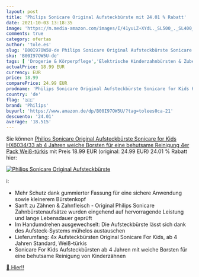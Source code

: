 ```yaml
---
layout: post
title: 'Philips Sonicare Original Aufsteckbürste mit 24.01 % Rabatt'
date: 2021-10-03 13:18:35
image: 'https://m.media-amazon.com/images/I/41yuLZ+XYdL._SL500_._SL400_.jpg'
comments: true
category: ofertas
author: 'tole.es'
slug: 'B00I97OW5U-de Philips Sonicare Original Aufsteckbürste Sonicare for Kids...'
sku: 'B00I97OW5U-de'
tags: [ 'Drogerie & Körperpflege','Elektrische Kinderzahnbürsten & Zubehör','Ersatzbürsten für elektrische Kinderzahnbürsten','Mund- & Zahnpflege','Zahnbürsten für Kinder','Zahnpflege für Kinder','philips', ]
actualPrice: 18.99 EUR
currency: EUR
price: 18.99
comparePrice: 24.99 EUR
prodname: 'Philips Sonicare Original Aufsteckbürste Sonicare for Kids HX6034/33  ab 4 Jahren  weiche Borsten für eine behutsame Reinigung  4er Pack  Weiß-türkis'
country: 'de'
flag: '🇩🇪'
brand: 'Philips'
buyurl: 'https://www.amazon.de/dp/B00I97OW5U/?tag=tolees0ca-21'
descuento: '24.01'
average: '18.515'
---
```


Sie können [Philips Sonicare Original Aufsteckbürste Sonicare for Kids HX6034/33  ab 4 Jahren  weiche Borsten für eine behutsame Reinigung  4er Pack  Weiß-türkis](https://www.amazon.de/dp/B00I97OW5U/?tag=tolees0ca-21) mit Preis 18.99 EUR (original: 24.99 EUR) 24.01 % Rabatt hier:

[![Philips Sonicare Original Aufsteckbürste](https://m.media-amazon.com/images/I/41yuLZ+XYdL._SL500_._SL400_.jpg)](https://www.amazon.de/dp/B00I97OW5U/?tag=tolees0ca-21)

ℹ️:

- Mehr Schutz dank gummierter Fassung für eine sichere Anwendung sowie kleinerem Bürstenkopf
- Sanft zu Zähnen & Zahnfleisch - Original Philips Sonicare Zahnbürstenaufsätze wurden eingehend auf hervorragende Leistung und lange Lebensdauer geprüft
- Im Handumdrehen ausgewechselt: Die Aufsteckbürste lässt sich dank des Aufsteck-Systems mühelos austauschen
- Lieferumfang: 4x Aufsteckbürsten Original Sonicare For Kids, ab 4 Jahren Standard, Weiß-türkis
- Sonicare For Kids Aufsteckbürsten ab 4 Jahren mit weiche Borsten für eine behutsame Reinigung von Kinderzähnen

[🛒 Hier!!](https://www.amazon.de/dp/B00I97OW5U/?tag=tolees0ca-21)
